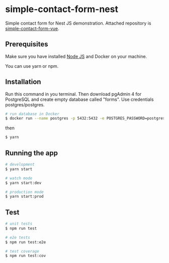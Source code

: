 # simple-contact-form-nest

Simple contact form for Nest JS demonstration. 
Attached repository is [simple-contact-form-vue](https://github.com/jakubdvorak7/simple-contact-form-vue).

## Prerequisites

Make sure you have installed [Node JS](https://nodejs.org/) and Docker on your machine.

You can use yarn or npm.

## Installation

Run this command in you terminal. Then download pgAdmin 4 for PostgreSQL and create empty database called "forms". Use credentials postgres/postgres.

```bash
# run database in Docker
$ docker run --name postgres -p 5432:5432 -e POSTGRES_PASSWORD=postgres -d postgres
```

then

```bash
$ yarn
```

## Running the app

```bash
# development
$ yarn start

# watch mode
$ yarn start:dev

# production mode
$ yarn start:prod
```

## Test

```bash
# unit tests
$ npm run test

# e2e tests
$ npm run test:e2e

# test coverage
$ npm run test:cov
```
